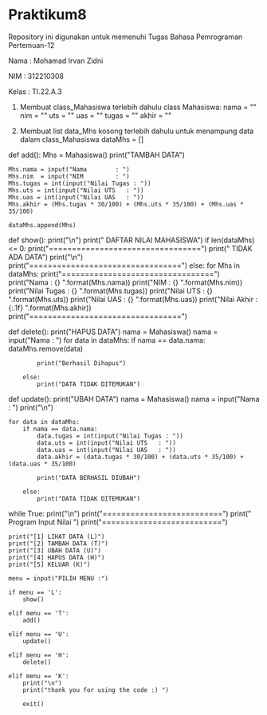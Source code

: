 # Praktikum8

Repository ini digunakan untuk memenuhi Tugas Bahasa Pemrograman Pertemuan-12

Nama    : Mohamad Irvan Zidni

NIM     : 312210308

Kelas   : TI.22.A.3

1. Membuat class_Mahasiswa terlebih dahulu
        class Mahasiswa:
            nama = ""
            nim = ""
            uts = ""
            uas = ""
            tugas = ""
            akhir = ""

2. Membuat list data_Mhs kosong terlebih dahulu untuk menampung data dalam class_Mahasiswa
        dataMhs = []

def add():
    Mhs = Mahasiswa()
    print("TAMBAH DATA")

    Mhs.nama = input("Nama        : ")
    Mhs.nim  = input("NIM         : ")
    Mhs.tugas = int(input("Nilai Tugas : "))
    Mhs.uts = int(input("Nilai UTS   : "))
    Mhs.uas = int(input("Nilai UAS   : "))
    Mhs.akhir = (Mhs.tugas * 30/100) + (Mhs.uts * 35/100) + (Mhs.uas * 35/100)

    dataMhs.append(Mhs)
    
def show():
    print("\n")
    print("      DAFTAR NILAI MAHASISWA")
    if len(dataMhs) <= 0:
        print("=================================")
        print("         TIDAK ADA DATA")
        print("\n")
        print("=================================")
    else:
        for Mhs in dataMhs:
            print("=================================")
            print("Nama        : {} ".format(Mhs.nama))
            print("NIM         : {} ".format(Mhs.nim))
            print("Nilai Tugas : {} ".format(Mhs.tugas))
            print("Nilai UTS   : {} ".format(Mhs.uts))
            print("Nilai UAS   : {} ".format(Mhs.uas))
            print("Nilai Akhir : {:.1f} ".format(Mhs.akhir))
            print("=================================")

def delete():
    print("HAPUS DATA")
    nama = Mahasiswa()
    nama = input("Nama : ")
    for data in dataMhs:
        if nama == data.nama:
            dataMhs.remove(data)

            print("Berhasil Dihapus")
    
        else:
            print("DATA TIDAK DITEMUKAN")

def update():
    print("UBAH DATA")
    nama = Mahasiswa()
    nama = input("Nama : ")
    print("\n")

    for data in dataMhs:
        if nama == data.nama:
            data.tugas = int(input("Nilai Tugas : "))
            data.uts = int(input("Nilai UTS   : "))
            data.uas = int(input("Nilai UAS   : "))
            data.akhir = (data.tugas * 30/100) + (data.uts * 35/100) + (data.uas * 35/100)

            print("DATA BERHASIL DIUBAH")

        else:
            print("DATA TIDAK DITEMUKAN")

while True:
    print("\n")
    print("==========================")
    print("    Program Input Nilai   ")
    print("==========================")

    print("[1] LIHAT DATA (L)")
    print("[2] TAMBAH DATA (T)")
    print("[3] UBAH DATA (U)")
    print("[4] HAPUS DATA (H)")
    print("[5] KELUAR (K)")

    menu = input("PILIH MENU :")

    if menu == 'L':
        show()

    elif menu == 'T':
        add()
    
    elif menu == 'U':
        update()
    
    elif menu == 'H':
        delete()
    
    elif menu == 'K':
        print("\n")
        print("thank you for using the code :) ")

        exit()